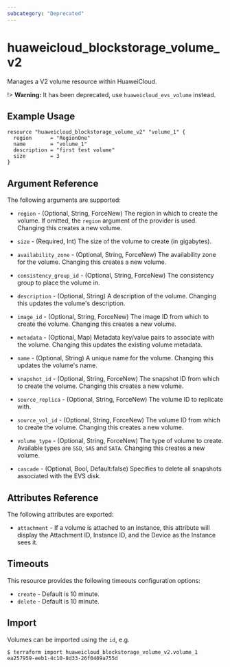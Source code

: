 ```yaml
---
subcategory: "Deprecated"
---
```


# huaweicloud\_blockstorage\_volume_v2

Manages a V2 volume resource within HuaweiCloud.

!> **Warning:** It has been deprecated, use `huaweicloud_evs_volume` instead.

## Example Usage

```hcl
resource "huaweicloud_blockstorage_volume_v2" "volume_1" {
  region      = "RegionOne"
  name        = "volume_1"
  description = "first test volume"
  size        = 3
}
```

## Argument Reference

The following arguments are supported:

* `region` - (Optional, String, ForceNew) The region in which to create the volume. If
    omitted, the `region` argument of the provider is used. Changing this
    creates a new volume.

* `size` - (Required, Int) The size of the volume to create (in gigabytes).

* `availability_zone` - (Optional, String, ForceNew) The availability zone for the volume.
    Changing this creates a new volume.

* `consistency_group_id` - (Optional, String, ForceNew) The consistency group to place the volume in.

* `description` - (Optional, String) A description of the volume. Changing this updates
    the volume's description.

* `image_id` - (Optional, String, ForceNew) The image ID from which to create the volume.
    Changing this creates a new volume.

* `metadata` - (Optional, Map) Metadata key/value pairs to associate with the volume.
    Changing this updates the existing volume metadata.

* `name` - (Optional, String) A unique name for the volume. Changing this updates the
    volume's name.

* `snapshot_id` - (Optional, String, ForceNew) The snapshot ID from which to create the volume.
    Changing this creates a new volume.

* `source_replica` - (Optional, String, ForceNew) The volume ID to replicate with.

* `source_vol_id` - (Optional, String, ForceNew) The volume ID from which to create the volume.
    Changing this creates a new volume.

* `volume_type` - (Optional, String, ForceNew) The type of volume to create. Available types are
    `SSD`, `SAS` and `SATA`. Changing this creates a new volume.

* `cascade` - (Optional, Bool, Default:false) Specifies to delete all snapshots associated with the EVS disk.

## Attributes Reference

The following attributes are exported:

* `attachment` - If a volume is attached to an instance, this attribute will
    display the Attachment ID, Instance ID, and the Device as the Instance
    sees it.

## Timeouts
This resource provides the following timeouts configuration options:
- `create` - Default is 10 minute.
- `delete` - Default is 10 minute.

## Import

Volumes can be imported using the `id`, e.g.

```
$ terraform import huaweicloud_blockstorage_volume_v2.volume_1 ea257959-eeb1-4c10-8d33-26f0409a755d
```
